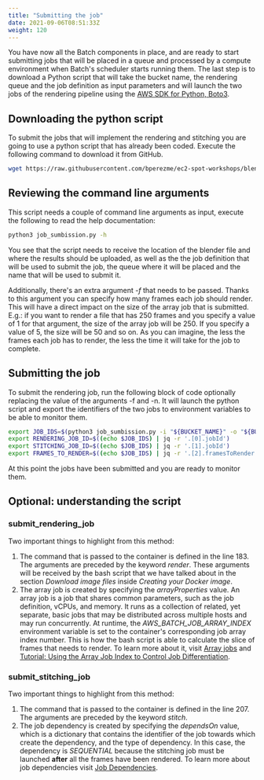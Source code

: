 ```yaml
---
title: "Submitting the job"
date: 2021-09-06T08:51:33Z
weight: 120
---
```


You have now all the Batch components in place, and are ready to start submitting jobs that will be placed in a queue and processed by a compute environment when Batch's scheduler starts running them. The last step is to download a Python script that will take the bucket name, the rendering queue and the job definition as input parameters and will launch the two jobs of the rendering pipeline using the [AWS SDK for Python, Boto3](https://aws.amazon.com/sdk-for-python/).

## Downloading the python script

To submit the jobs that will implement the rendering and stitching you are going to use a python script that has already been coded. Execute the following command to download it from GitHub.

```bash
wget https://raw.githubusercontent.com/bperezme/ec2-spot-workshops/blender_rendering_using_batch/content/blender-rendering-using-batch/batch/job_submission.py
```

## Reviewing the command line arguments

This script needs a couple of command line arguments as input, execute the following to read the help documentation:

```bash
python3 job_sumbission.py -h
```

You see that the script needs to receive the location of the blender file and where the results should be uploaded, as well as the the job definition that will be used to submit the job, the queue where it will be placed and the name that will be used to submit it.

Additionally, there's an extra argument *-f* that needs to be passed. Thanks to this argument you can specify how many frames each job should render. This will have a direct impact on the size of the array job that is submitted. E.g.: if you want to render a file that has 250 frames and you specify a value of 1 for that argument, the size of the array job will be 250. If you specify a value of 5, the size will be 50 and so on. As you can imagine, the less the frames each job has to render, the less the time it will take for the job to complete.

## Submitting the job

To submit the rendering job, run the following block of code optionally replacing the value of the arguments -f and -n. It will launch the python script and export the identifiers of the two jobs to environment variables to be able to monitor them.

```bash
export JOB_IDS=$(python3 job_sumbission.py -i "${BUCKET_NAME}" -o "${BUCKET_NAME}" -f 1 -n RenderingWithBatch -q "${RENDERING_QUEUE_NAME}" -d "${JOB_DEFINITION_NAME}")
export RENDERING_JOB_ID=$((echo $JOB_IDS) | jq -r '.[0].jobId')
export STITCHING_JOB_ID=$((echo $JOB_IDS) | jq -r '.[1].jobId')
export FRAMES_TO_RENDER=$((echo $JOB_IDS) | jq -r '.[2].framesToRender')
```

At this point the jobs have been submitted and you are ready to monitor them.

## Optional: understanding the script

### submit_rendering_job

Two important things to highlight from this method:

1. The command that is passed to the container is defined in the line 183. The arguments are preceded by the keyword *render*. These arguments will be received by the bash script that we have talked about in the section *Download image files* inside *Creating your Docker image*.
2. The array job is created by specifying the *arrayProperties* value. An array job is a job that shares common parameters, such as the job definition, vCPUs, and memory. It runs as a collection of related, yet separate, basic jobs that may be distributed across multiple hosts and may run concurrently. At runtime, the *AWS_BATCH_JOB_ARRAY_INDEX* environment variable is set to the container's corresponding job array index number. This is how the bash script is able to calculate the slice of frames that needs to render.
To learn more about it, visit [Array jobs](https://docs.aws.amazon.com/batch/latest/userguide/array_jobs.html) and [Tutorial: Using the Array Job Index to Control Job Differentiation](https://docs.aws.amazon.com/batch/latest/userguide/array_index_example.html).

### submit_stitching_job

Two important things to highlight from this method:

1. The command that is passed to the container is defined in the line 207. The arguments are preceded by the keyword *stitch*.
2. The job dependency is created by specifying the *dependsOn* value, which is a dictionary that contains the identifier of the job towards which create the dependency, and the type of dependency. In this case, the dependency is *SEQUENTIAL* because the stitching job must be launched **after** all the frames have been rendered. To learn more about job dependencies visit [Job Dependencies](https://docs.aws.amazon.com/batch/latest/userguide/job_dependencies.html).
